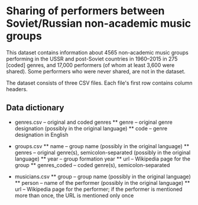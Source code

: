 # Sharing of performers between Soviet/Russian non-academic music groups

This dataset contains information about 4565 non-academic music groups performing in the USSR and post-Soviet countries in 1960–2015 in 275 [coded] genres, and 17,000 performers (of whom at least 3,600 were shared). Some performers who were never shared, are not in the dataset.

The dataset consists of three CSV files. Each file's first row contains column headers.

## Data dictionary

* genres.csv – original and coded genres
** genre – original genre designation (possibly in the original language)
** code – genre designation in English

* groups.csv
** name – group name (possibly in the original language)
** genres – original genre(s), semicolon-separated (possibly in the original language)
** year – group formation year
** url – Wikipedia page for the group
** genres_coded – coded genre(s), semicolon-separated

* musicians.csv
** group – group name (possibly in the original language)
** person – name of the performer (possibly in the original language)
** url – Wikipedia page for the performer; if the performer is mentioned more than once, the URL is mentioned only once
